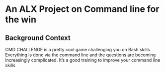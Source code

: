 <h1>An ALX Project on Command line for the win</h1>
<h2>Background Context</h2>
<p>CMD CHALLENGE is a pretty cool game challenging you on Bash skills. Everything is done via the command line and the questions are becoming increasingly complicated. It’s a good training to improve your command line skills</p>
